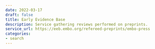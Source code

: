 ```yaml
---
date: 2022-03-17
draft: false
title: Early Evidence Base
description: Service gathering reviews performed on preprints.
service_url: https://eeb.embo.org/refereed-preprints/embo-press
categories:
- search
---
```



